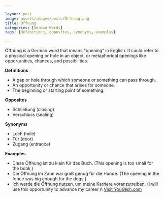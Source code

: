 ```yaml
---

layout: post
image: assets/images/posts/Öffnung.png
title: Öffnung
categories: [German Words]
tags: [definitions, opposites, synonyms, examples]

---
```


Öffnung is a German word that means "opening" in English. It could refer to a physical opening or hole in an object, or metaphorical openings like opportunities, chances, and possibilities.

**Definitions**

- A gap or hole through which someone or something can pass through.
- An opportunity or chance that arises for someone.
- The beginning or starting point of something.

**Opposites**

- Schließung (closing)
- Verschluss (sealing)

**Synonyms**

- Loch (hole)
- Tür (door)
- Zugang (entrance)

**Examples**

- Diese Öffnung ist zu klein für das Buch. (This opening is too small for the book.)
- Die Öffnung im Zaun war groß genug für die Hunde. (The opening in the fence was big enough for the dogs.)
- Ich werde die Öffnung nutzen, um meine Karriere voranzutreiben. (I will use this opportunity to advance my career.)\ <a id="yg-widget-0" class="youglish-widget" data-query="Öffnung" data-lang="german" data-components="8412" data-auto-start="0" data-bkg-color="theme_light" data-title="How%20to%20pronounce%20Öffnung%20in%20German"  rel="nofollow" href="https://youglish.com">Visit YouGlish.com</a><script async src="https://youglish.com/public/emb/widget.js" charset="utf-8"></script>